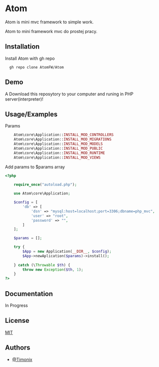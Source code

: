 
# Atom

Atom is mini mvc framework to simple work.

Atom to mini framework mvc do prostej pracy.


## Installation

Install Atom with gh repo

```gh repo
  gh repo clone AtomFW/Atom

```
    
## Demo

A Download this reposytory to your computer and runing in PHP server(interpreter)!

## Usage/Examples

Params
```php 
    Atom\core\Application::INSTALL_MOD_CONTROLLERS
    Atom\core\Application::INSTALL_MOD_MIGRATIONS
    Atom\core\Application::INSTALL_MOD_MODELS
    Atom\core\Application::INSTALL_MOD_PUBLIC
    Atom\core\Application::INSTALL_MOD_RUNTIME
    Atom\core\Application::INSTALL_MOD_VIEWS
```

Add params to $params array

```php
<?php

	require_once("autoload.php");
	
	use Atom\core\Application;

    $config = [
        'db' => [
            'dsn' => "mysql:host=localhost;port=3306;dbname=php_mvc",
            'user' => "root",
            'password' => "",
        ]
    ];

    $params = [];

	try {
        $App = new Application(__DIR__, $config);
		$App->newAplication($params)->install();
        
    } catch (\Throwable $th) {
        throw new Exception($th, 1);
    }
?>
```


## Documentation

In Progress


## License

[MIT](https://choosealicense.com/licenses/mit/) 


## Authors

- [@Timonix](https://www.github.com/di-Timonix)

